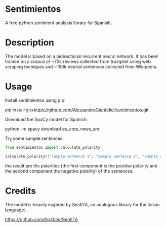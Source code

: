 # Sentimientos
A free python sentiment analysis library for Spanish.

# Description
The model is based on a bidirectional recurrent neural network. It has been trained on a corpus of ~70k reviews collected from trustpilot using web scraping tecniques and ~150k neutral sentences collected from Wikipedia.

# Usage
Install sentimientos using pip:

pip install git+https://github.com/AlessandroGianfelici/sentimientos.git

Download the SpaCy model for Spanish:

python -m spacy download es_core_news_sm

Try some sample sentences:

```python
from sentimientos import calculate_polarity

calculate_polarity(["sample sentence 1", "sample sentence 2", "sample sentence 3"], verbose=True)
```

the result are the polarities (the first component is the positive polarity and the second component the negative polarity) of the sentences.

# Credits
The model is heavily inspired by SentITA, an analogous library for the italian language:

https://github.com/NicGian/SentITA
